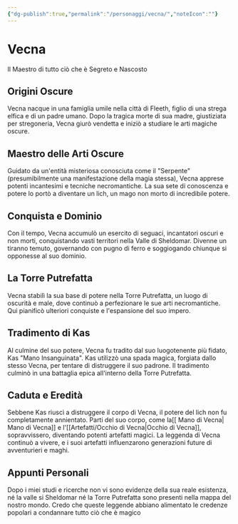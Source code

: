 ```yaml
---
{"dg-publish":true,"permalink":"/personaggi/vecna/","noteIcon":""}
---
```



# Vecna

Il Maestro di tutto ciò che è Segreto e Nascosto

## Origini Oscure

Vecna nacque in una famiglia umile nella città di Fleeth, figlio di una strega elfica e di un padre umano. Dopo la tragica morte di sua madre, giustiziata per stregoneria, Vecna giurò vendetta e iniziò a studiare le arti magiche oscure.

## Maestro delle Arti Oscure

Guidato da un'entità misteriosa conosciuta come il "Serpente" (presumibilmente una manifestazione della magia stessa), Vecna apprese potenti incantesimi e tecniche necromantiche. La sua sete di conoscenza e potere lo portò a diventare un lich, un mago non morto di incredibile potere.

## Conquista e Dominio

Con il tempo, Vecna accumulò un esercito di seguaci, incantatori oscuri e non morti, conquistando vasti territori nella Valle di Sheldomar. Divenne un tiranno temuto, governando con pugno di ferro e soggiogando chiunque si opponesse al suo dominio.

## La Torre Putrefatta

Vecna stabilì la sua base di potere nella Torre Putrefatta, un luogo di oscurità e male, dove continuò a perfezionare le sue arti necromantiche. Qui pianificò ulteriori conquiste e l'espansione del suo impero.

## Tradimento di Kas

Al culmine del suo potere, Vecna fu tradito dal suo luogotenente più fidato, Kas "Mano Insanguinata". Kas utilizzò una spada magica, forgiata dallo stesso Vecna, per tentare di distruggere il suo padrone. Il tradimento culminò in una battaglia epica all'interno della Torre Putrefatta.

## Caduta e Eredità

Sebbene Kas riuscì a distruggere il corpo di Vecna, il potere del lich non fu completamente annientato. Parti del suo corpo, come la[[ Mano di Vecna\| Mano di Vecna]] e l'[[Artefatti/Occhio di Vecna\|Occhio di Vecna]], sopravvissero, diventando potenti artefatti magici. La leggenda di Vecna continuò a vivere, e i suoi artefatti influenzarono generazioni future di avventurieri e maghi.

## Appunti Personali

Dopo i miei studi e ricerche non vi sono evidenze della sua reale esistenza, né la valle si Sheldomar né la Torre Putrefatta sono presenti nella mappa del nostro mondo. Credo che queste leggende abbiano alimentato le credenze popolari a condannare tutto ciò che è magico
